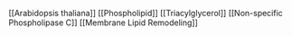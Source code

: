 [[Arabidopsis thaliana]]
[[Phospholipid]]
[[Triacylglycerol]]
[[Non-specific Phospholipase C]]
[[Membrane Lipid Remodeling]]
